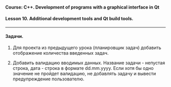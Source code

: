 #### Course: C++. Development of programs with a graphical interface in Qt  
#### Lesson 10. Additional development tools and Qt build tools.  

***  

#### Задачи.  

1. Для проекта из предыдущего урока (планировщик задач) добавить отображение количества введенных задач.  

2. Добавить валидацию вводимых данных. Название задачи - непустая строка, дата - строка в формате dd.mm.yyyy. Если хотя бы одно значение не пройдет валидацию, не добавлять задачу и вывести предупреждение пользователю.  





